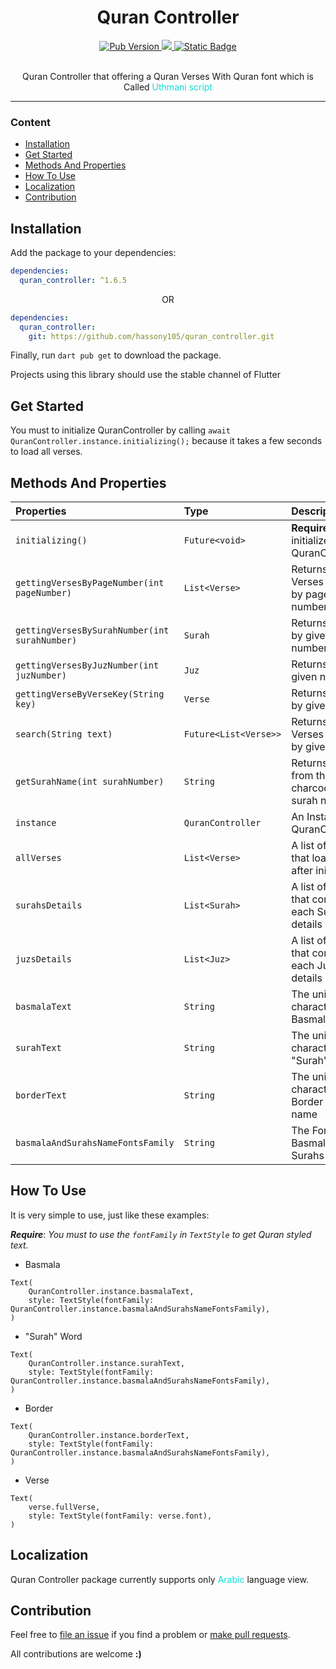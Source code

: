 <div align="center">
  <h1>Quran Controller</h1>
  <div>
    <a title="pub.dev" href="https://pub.dartlang.org/packages/quran_controller" >
        <img alt="Pub Version" src="https://img.shields.io/pub/v/quran_controller">
    </a>
    <a title="GitHub License" href="https://github.com/hassony105/quran_controller/blob/master/LICENSE">
      <img src="https://img.shields.io/github/license/hassony105/quran_controller?color=f12253" />
    </a>
    <a title="GitHub hassony105" href="https://github.com/hassony105">
      <img alt="Static Badge" src="https://img.shields.io/badge/hassony105-github-blue?link=https%3A%2F%2Fgithub.com%2Fhassony105%2Fquran_controller">
    </a>


  </div>
  <div>
  </div>
  <br/>
  <p>Quran Controller that offering a Quran Verses With Quran font which is Called <span style="color:#0fddd6">Uthmani script</span></p>


</div>


---

### Content

- [Installation](#installation)
- [Get Started](#get-started)
- [Methods And Properties](#methods-and-properties)
- [How To Use](#how-to-use)
- [Localization](#localization)
- [Contribution](#contribution)

## Installation

Add the package to your dependencies:

```yaml
dependencies:
  quran_controller: ^1.6.5
```

<p align="center">OR</p>

```yaml
dependencies:
  quran_controller:
    git: https://github.com/hassony105/quran_controller.git
```

Finally, run `dart pub get` to download the package.

Projects using this library should use the stable channel of Flutter

## Get Started
You must to initialize QuranController by calling `await QuranController.instance.initializing();` because it takes a few seconds to load all verses.

## Methods And Properties

| Properties                                    | Type                  | Description                                       |
|:----------------------------------------------|:----------------------|:--------------------------------------------------|
| `initializing()`                              | `Future<void>`        | **Required**. initialize QuranController          |
| `gettingVersesByPageNumber(int pageNumber)`   | `List<Verse>`         | Returns list of Verses filtered by page number    |
| `gettingVersesBySurahNumber(int surahNumber)` | `Surah`               | Returns Surah by given number                     |
| `gettingVersesByJuzNumber(int juzNumber)`     | `Juz`                 | Returns Juz by given number                       |
| `gettingVerseByVerseKey(String key)`          | `Verse`               | Returns Verse by given key                        |
| `search(String text)`                         | `Future<List<Verse>>` | Returns list of Verses filtered by given text     |
| `getSurahName(int surahNumber)`               | `String`              | Returns String from the charcode of surah name    |
| `instance`                                    | `QuranController`     | An Instance of QuranController                    |
| `allVerses`                                   | `List<Verse>`         | A list of Verses that loaded after initializing   |
| `surahsDetails`                               | `List<Surah>`         | A list of Surahs that contains each Surah details |
| `juzsDetails`                                 | `List<Juz>`           | A list of Juzs that contains each Juz details     |
| `basmalaText`                                 | `String`              | The unicode character of Basmala                  |
| `surahText`                                   | `String`              | The unicode character of "Surah" word             |
| `borderText`                                  | `String`              | The unicode character of Border of Surah name     |
| `basmalaAndSurahsNameFontsFamily`             | `String`              | The Font Family Basmala and Surahs names          |

## How To Use

It is very simple to use, just like these examples:

***Require***: *You must to use the `fontFamily` in `TextStyle` to get Quran styled text.*

- Basmala

```
Text(
    QuranController.instance.basmalaText,
    style: TextStyle(fontFamily: QuranController.instance.basmalaAndSurahsNameFontsFamily),
)

```

- "Surah" Word

```
Text(
    QuranController.instance.surahText,
    style: TextStyle(fontFamily: QuranController.instance.basmalaAndSurahsNameFontsFamily),
)

```

- Border

```
Text(
    QuranController.instance.borderText,
    style: TextStyle(fontFamily: QuranController.instance.basmalaAndSurahsNameFontsFamily),
)

```

- Verse

```
Text(
    verse.fullVerse,
    style: TextStyle(fontFamily: verse.font),
)

```

## Localization

Quran Controller package currently supports only <span style="color:#0fddd6">Arabic</span> language view.



## Contribution

Feel free to [file an issue](https://github.com/hassony105/quran_controller/issues/new) if you find a problem or [make pull requests](https://github.com/hassony105/quran_controller/pulls).

All contributions are welcome **:)**